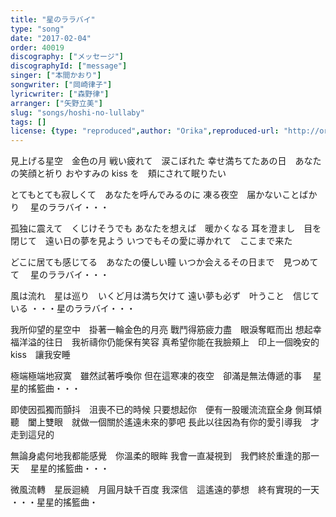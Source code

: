```yaml
---
title: "星のララバイ"
type: "song"
date: "2017-02-04"
order: 40019
discography: ["メッセージ"]
discographyId: ["message"]
singer: ["本間かおり"]
songwriter: ["岡崎律子"]
lyricwriter: ["森野律"]
arranger: ["矢野立美"]
slug: "songs/hoshi-no-lullaby"
tags: []
license: {type: "reproduced",author: "Orika",reproduced-url: "http://orikamushi.myweb.hinet.net",reproduced-website: "織歌蟲"}
---
```


見上げる星空　金色の月 
戦い疲れて　涙こぼれた 
幸せ満ちてたあの日　あなたの笑顔と祈り 
おやすみの kiss を　頬にされて眠りたい

とてもとても寂しくて　あなたを呼んでみるのに 
凍る夜空　届かないことばかり　
星のララバイ・・・ 

孤独に震えて　くじけそうでも 
あなたを想えば　暖かくなる 
耳を澄まし　目を閉じて　遠い日の夢を見よう 
いつでもその愛に導かれて　ここまで来た 

どこに居ても感じてる　あなたの優しい瞳 
いつか会えるその日まで　見つめてて　
星のララバイ・・・ 

風は流れ　星は巡り　いくど月は満ち欠けて 
遠い夢も必ず　叶うこと　信じている 
・・・星のララバイ・・・

我所仰望的星空中　掛著一輪金色的月亮
戰鬥得筋疲力盡　眼淚奪眶而出
想起幸福洋溢的往日　我祈禱你仍能保有笑容
真希望你能在我臉頰上　印上一個晚安的 kiss　讓我安睡

極端極端地寂寞　雖然試著呼喚你
但在這寒凍的夜空　卻滿是無法傳遞的事　
星星的搖籃曲・・・ 

即使因孤獨而顫抖　沮喪不已的時候
只要想起你　便有一股暖流流竄全身
側耳傾聽　闔上雙眼　就做一個關於遙遠未來的夢吧
長此以往因為有你的愛引導我　才走到這兒的

無論身處何地我都能感覺　你溫柔的眼眸
我會一直凝視到　我們終於重逢的那一天　
星星的搖籃曲・・・ 

微風流轉　星辰迴繞　月圓月缺千百度
我深信　這遙遠的夢想　終有實現的一天
・・・星星的搖籃曲・

